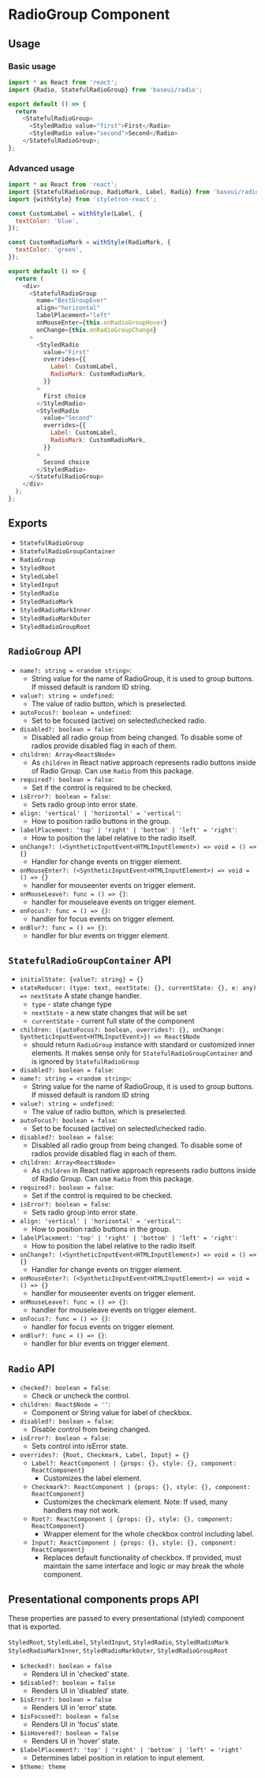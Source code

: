 # RadioGroup Component

## Usage

### Basic usage

```js
import * as React from 'react';
import {Radio, StatefulRadioGroup} from 'baseui/radio';

export default () => {
  return
    <StatefulRadioGroup>
      <StyledRadio value="first">First</Radio>
      <StyledRadio value="second">Second</Radio>
    </StatefulRadioGroup>;
};
```

### Advanced usage

```js
import * as React from 'react';
import {StatefulRadioGroup, RadioMark, Label, Radio} from 'baseui/radio';
import {withStyle} from 'styletron-react';

const CustomLabel = withStyle(Label, {
  textColor: 'blue',
});

const CustomRadioMark = withStyle(RadioMark, {
  textColor: 'green',
});

export default () => {
  return (
    <div>
      <StatefulRadioGroup
        name="BestGroupEver"
        align="horizontal"
        labelPlacement="left"
        onMouseEnter={this.onRadioGroupHover}
        onChange={this.onRadioGroupChange}
      >
        <StyledRadio
          value="First"
          overrides={{
            Label: CustomLabel,
            RadioMark: CustomRadioMark,
          }}
        >
          First choice
        </StyledRadio>
        <StyledRadio
          value="Second"
          overrides={{
            Label: CustomLabel,
            RadioMark: CustomRadioMark,
          }}
        >
          Second choice
        </StyledRadio>
      </StatefulRadioGroup>
    </div>
  );
};
```

## Exports

* `StatefulRadioGroup`
* `StatefulRadioGroupContainer`
* `RadioGroup`
* `StyledRoot`
* `StyledLabel`
* `StyledInput`
* `StyledRadio`
* `StyledRadioMark`
* `StyledRadioMarkInner`
* `StyledRadioMarkOuter`
* `StyledRadioGroupRoot`

## `RadioGroup` API

* `name?: string = <random string>`:
  * String value for the name of RadioGroup, it is used to group buttons. If missed default is random ID string.
* `value?: string = undefined`:
  * The value of radio button, which is preselected.
* `autoFocus?: boolean = undefined`:
  * Set to be focused (active) on selected\checked radio.
* `disabled?: boolean = false`:
  * Disabled all radio group from being changed. To disable some of radios provide disabled flag in each of them.
* `children: Array<React$Node>`
  * As `children` in React native approach represents radio buttons inside of Radio Group. Can use `Radio` from this package.
* `required?: boolean = false`:
  * Set if the control is required to be checked.
* `isError?: boolean = false`:
  * Sets radio group into error state.
* `align: 'vertical' | 'horizontal' = 'vertical'`:
  * How to position radio buttons in the group.
* `labelPlacement: 'top' | 'right' | 'bottom' | 'left' = 'right'`:
  * How to position the label relative to the radio itself.
* `onChange?: (<SyntheticInputEvent<HTMLInputElement>) => void = () => {}`
  * Handler for change events on trigger element.
* `onMouseEnter?: (<SyntheticInputEvent<HTMLInputElement>) => void = () => {}`
  * handler for mouseenter events on trigger element.
* `onMouseLeave?: func = () => {}`:
  * handler for mouseleave events on trigger element.
* `onFocus?: func = () => {}`:
  * handler for focus events on trigger element.
* `onBlur?: func = () => {}`:
  * handler for blur events on trigger element.

## `StatefulRadioGroupContainer` API

* `initialState: {value?: string} = {}`
* `stateReducer: (type: text, nextState: {}, currentState: {}, e: any) => nextState`
  A state change handler.
  * `type` - state change type
  * `nextState` - a new state changes that will be set
  * `currentState` - current full state of the component
* `children: ({autoFocus?: boolean, overrides?: {}, onChange: SyntheticInputEvent<HTMLInputEvent>}) => React$Node`
  * should return `RadioGroup` instance with standard or customized inner elements. It makes sense only for `StatefulRadioGroupContainer` and is ignored by `StatefulRadioGroup`
* `disabled?: boolean = false`:
* `name?: string = <random string>`:
  * String value for the name of RadioGroup, it is used to group buttons. If missed default is random ID string
* `value?: string = undefined`:
  * The value of radio button, which is preselected.
* `autoFocus?: boolean = false`:
  * Set to be focused (active) on selected\checked radio.
* `disabled?: boolean = false`:
  * Disabled all radio group from being changed. To disable some of radios provide disabled flag in each of them.
* `children: Array<React$Node>`
  * As `children` in React native approach represents radio buttons inside of Radio Group. Can use `Radio` from this package.
* `required?: boolean = false`:
  * Set if the control is required to be checked.
* `isError?: boolean = false`:
  * Sets radio group into error state.
* `align: 'vertical' | 'horizontal' = 'vertical'`:
  * How to position radio buttons in the group.
* `labelPlacement: 'top' | 'right' | 'bottom' | 'left' = 'right'`:
  * How to position the label relative to the radio itself.
* `onChange?: (<SyntheticInputEvent<HTMLInputElement>) => void = () => {}`
  * Handler for change events on trigger element.
* `onMouseEnter?: (<SyntheticInputEvent<HTMLInputElement>) => void = () => {}`
  * handler for mouseenter events on trigger element.
* `onMouseLeave?: func = () => {}`:
  * handler for mouseleave events on trigger element.
* `onFocus?: func = () => {}`:
  * handler for focus events on trigger element.
* `onBlur?: func = () => {}`:
  * handler for blur events on trigger element.

## `Radio` API

* `checked?: boolean = false`:
  * Check or uncheck the control.
* `children: React$Node = ''`:
  * Component or String value for label of checkbox.
* `disabled?: boolean = false`:
  * Disable control from being changed.
* `isError?: boolean = false`:
  * Sets control into isError state.
* `overrides?: {Root, Checkmark, Label, Input} = {}`
  * `Label?: ReactComponent | {props: {}, style: {}, component: ReactComponent}`
    * Customizes the label element.
  * `Checkmark?: ReactComponent | {props: {}, style: {}, component: ReactComponent}`
    * Customizes the checkmark element. Note: If used, many handlers may not work.
  * `Root?: ReactComponent | {props: {}, style: {}, component: ReactComponent}`
    * Wrapper element for the whole checkbox control including label.
  * `Input?: ReactComponent | {props: {}, style: {}, component: ReactComponent}`
    * Replaces default functionality of checkbox. If provided, must maintain the same interface and logic or may break the whole component.

## Presentational components props API

These properties are passed to every presentational (styled) component that is exported.

`StyledRoot`, `StyledLabel`, `StyledInput`, `StyledRadio`, `StyledRadioMark`
`StyledRadioMarkInner`, `StyledRadioMarkOuter`, `StyledRadioGroupRoot`

* `$checked?: boolean = false`
  * Renders UI in 'checked' state.
* `$disabled?: boolean = false`
  * Renders UI in 'disabled' state.
* `$isError?: boolean = false`
  * Renders UI in 'error' state.
* `$isFocused?: boolean = false`
  * Renders UI in 'focus' state.
* `$isHovered?: boolean = false`
  * Renders UI in 'hover' state.
* `$labelPlacement?: 'top' | 'right' | 'bottom' | 'left' = 'right'`
  * Determines label position in relation to input element.
* `$theme: theme`
